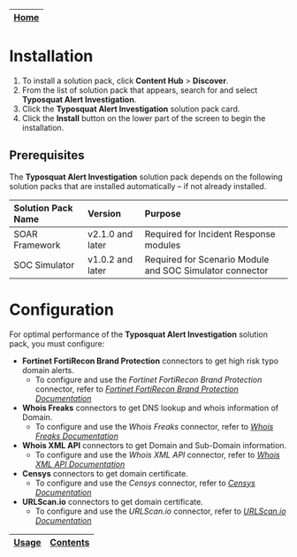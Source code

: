 | [Home](../README.md) |
|----------------------|

# Installation

1. To install a solution pack, click **Content Hub** > **Discover**.   
2. From the list of solution pack that appears, search for and select **Typosquat Alert Investigation**.    
3. Click the **Typosquat Alert Investigation** solution pack card.   
4. Click the **Install** button on the lower part of the screen to begin the installation.

## Prerequisites

The **Typosquat Alert Investigation** solution pack depends on the following solution packs that are installed automatically &ndash; if not already installed.

| Solution Pack Name | Version          | Purpose                                                  |
|:-------------------|:-----------------|:---------------------------------------------------------|
| SOAR Framework     | v2.1.0 and later | Required for Incident Response modules                   |
| SOC Simulator      | v1.0.2 and later | Required for Scenario Module and SOC Simulator connector |

# Configuration

For optimal performance of the **Typosquat Alert Investigation** solution pack, you must configure:

- **Fortinet FortiRecon Brand Protection** connectors to get high risk typo domain alerts. 
    - To configure and use the *Fortinet FortiRecon Brand Protection* connector, refer to [*Fortinet FortiRecon Brand Protection Documentation*](https://docs.fortinet.com/document/fortisoar/1.0.0/fortinet-fortirecon-brand-protection/475/fortinet-fortirecon-brand-protection-v1-0-0)
- **Whois Freaks** connectors to get DNS lookup and whois information of Domain. 
    - To configure and use the *Whois Freaks* connector, refer to [*Whois Freaks Documentation*](https://docs.fortinet.com/document/fortisoar/1.0.0/whois-freaks/475/whois-freaks-v1-0-0)
- **Whois XML API** connectors to get Domain and Sub-Domain information. 
    - To configure and use the *Whois XML API* connector, refer to [*Whois XML API Documentation*](https://docs.fortinet.com/document/fortisoar/1.0.0/whois-xml-api/475/whois-xml-api-v1-0-0)
- **Censys** connectors to get domain certificate. 
    - To configure and use the *Censys* connector, refer to [*Censys Documentation*](https://docs.fortinet.com/document/fortisoar/1.0.0/censys/475/censys-v1-0-0)
- **URLScan.io** connectors to get domain certificate. 
    - To configure and use the *URLScan.io* connector, refer to [*URLScan.io Documentation*](https://docs.fortinet.com/document/fortisoar/1.1.2/urlscan-io/440/urlscan-io-v1-1-2)

| [Usage](./usage.md) | [Contents](./contents.md) |
|---------------------|---------------------------|